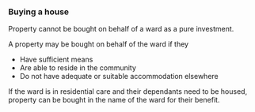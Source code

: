###  Buying a house

Property cannot be bought on behalf of a ward as a pure investment.

A property may be bought on behalf of the ward if they

  * Have sufficient means 
  * Are able to reside in the community 
  * Do not have adequate or suitable accommodation elsewhere 

If the ward is in residential care and their dependants need to be housed,
property can be bought in the name of the ward for their benefit.
